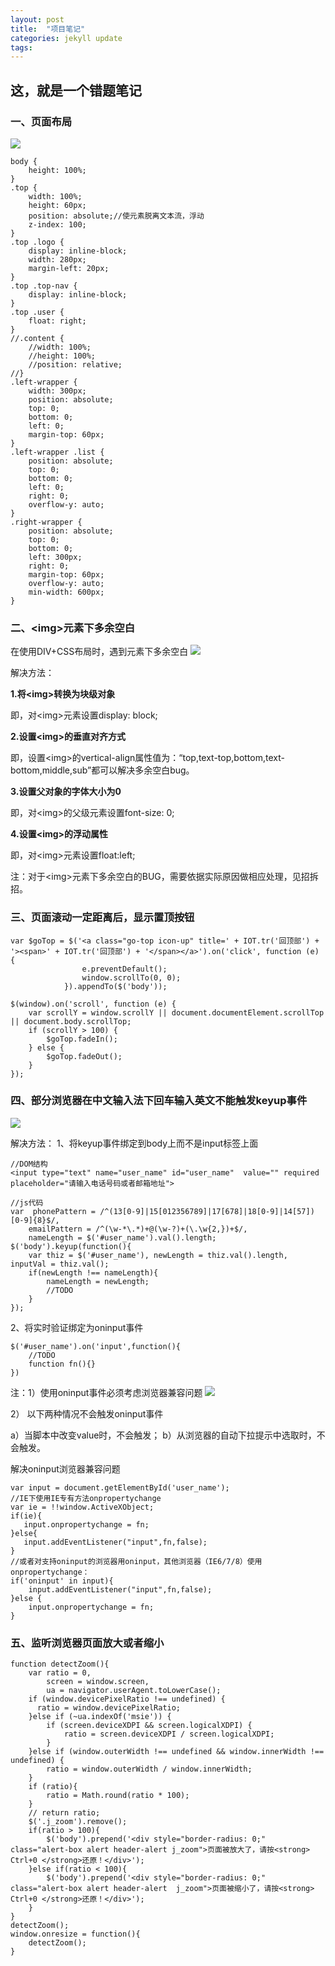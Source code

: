 ```yaml
---
layout: post
title:  "项目笔记"
categories: jekyll update
tags:
---
```

## 这，就是一个错题笔记

### 一、页面布局
![](/img/notes/layout.jpg)

    body {
        height: 100%;
    }
    .top {
        width: 100%;
        height: 60px;
        position: absolute;//使元素脱离文本流，浮动
        z-index: 100;
    }
    .top .logo {
        display: inline-block;
        width: 280px;
        margin-left: 20px;
    }
    .top .top-nav {
        display: inline-block;
    }
    .top .user {
        float: right;
    }
    //.content {
        //width: 100%;
        //height: 100%;
        //position: relative;
    //}
    .left-wrapper {
        width: 300px;
        position: absolute;
        top: 0;
        bottom: 0;
        left: 0;
        margin-top: 60px;
    }
    .left-wrapper .list {
        position: absolute;
        top: 0;
        bottom: 0;
        left: 0;
        right: 0;
        overflow-y: auto;
    }
    .right-wrapper {
        position: absolute;
        top: 0;
        bottom: 0;
        left: 300px;
        right: 0;
        margin-top: 60px;
        overflow-y: auto;
        min-width: 600px;
    }

### 二、\<img\>元素下多余空白
在使用DIV+CSS布局时，遇到<img>元素下多余空白
![](/img/notes/img.jpg)

解决方法：

**1.将\<img\>转换为块级对象**

即，对\<img\>元素设置display: block;

**2.设置\<img\>的垂直对齐方式**

即，设置\<img\>的vertical-align属性值为：“top,text-top,bottom,text-bottom,middle,sub”都可以解决多余空白bug。

**3.设置父对象的字体大小为0**

即，对\<img\>的父级元素设置font-size: 0;

**4.设置\<img\>的浮动属性**

即，对\<img\>元素设置float:left;

注：对于\<img\>元素下多余空白的BUG，需要依据实际原因做相应处理，见招拆招。

### 三、页面滚动一定距离后，显示置顶按钮
    var $goTop = $('<a class="go-top icon-up" title=' + IOT.tr('回顶部') + '><span>' + IOT.tr('回顶部') + '</span></a>').on('click', function (e) {
                    e.preventDefault();
                    window.scrollTo(0, 0);
                }).appendTo($('body'));

    $(window).on('scroll', function (e) {
        var scrollY = window.scrollY || document.documentElement.scrollTop || document.body.scrollTop;
        if (scrollY > 100) {
            $goTop.fadeIn();
        } else {
            $goTop.fadeOut();
        }
    });

### 四、部分浏览器在中文输入法下回车输入英文不能触发keyup事件
![](/img/notes/keyup.png)

解决方法：
1、将keyup事件绑定到body上而不是input标签上面

    //DOM结构
    <input type="text" name="user_name" id="user_name"  value="" required placeholder="请输入电话号码或者邮箱地址">

    //js代码
    var  phonePattern = /^(13[0-9]|15[012356789]|17[678]|18[0-9]|14[57])[0-9]{8}$/,
        emailPattern = /^(\w-*\.*)+@(\w-?)+(\.\w{2,})+$/,
        nameLength = $('#user_name').val().length;
    $('body').keyup(function(){
        var thiz = $('#user_name'), newLength = thiz.val().length, inputVal = thiz.val();
        if(newLength !== nameLength){
            nameLength = newLength;
            //TODO
        }
    });

2、将实时验证绑定为oninput事件

    $('#user_name').on('input',function(){
        //TODO
        function fn(){}
    })

注：1）使用oninput事件必须考虑浏览器兼容问题
![](/img/notes/oninput.png)

2） 以下两种情况不会触发oninput事件

   a）当脚本中改变value时，不会触发；
   b）从浏览器的自动下拉提示中选取时，不会触发。

   解决oninput浏览器兼容问题

    var input = document.getElementById('user_name');
    //IE下使用IE专有方法onpropertychange
    var ie = !!window.ActiveXObject;
    if(ie){
       input.onpropertychange = fn;
    }else{
       input.addEventListener("input",fn,false);
    }
    //或者对支持oninput的浏览器用oninput，其他浏览器（IE6/7/8）使用onpropertychange：
    if('oninput' in input){
        input.addEventListener("input",fn,false);
    }else {
        input.onpropertychange = fn;
    }

### 五、监听浏览器页面放大或者缩小

    function detectZoom(){ 
        var ratio = 0,
            screen = window.screen,
            ua = navigator.userAgent.toLowerCase();
        if (window.devicePixelRatio !== undefined) {
          ratio = window.devicePixelRatio;
        }else if (~ua.indexOf('msie')) {  
            if (screen.deviceXDPI && screen.logicalXDPI) {
                ratio = screen.deviceXDPI / screen.logicalXDPI;
            }
        }else if (window.outerWidth !== undefined && window.innerWidth !== undefined) {
            ratio = window.outerWidth / window.innerWidth;
        }
        if (ratio){
            ratio = Math.round(ratio * 100);
        }
        // return ratio;
        $('.j_zoom').remove();
        if(ratio > 100){
            $('body').prepend('<div style="border-radius: 0;" class="alert-box alert header-alert j_zoom">页面被放大了，请按<strong> Ctrl+0 </strong>还原！</div>');
        }else if(ratio < 100){
            $('body').prepend('<div style="border-radius: 0;" class="alert-box alert header-alert  j_zoom">页面被缩小了，请按<strong> Ctrl+0 </strong>还原！</div>');
        }
    }
    detectZoom();
    window.onresize = function(){
        detectZoom();
    }